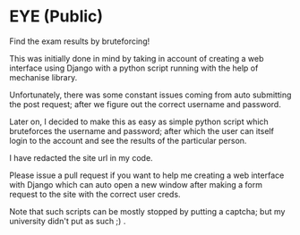# EYE (Public)
Find the exam results by bruteforcing!

This was initially done in mind by taking in account of creating a web interface using Django with a python script running with the help of mechanise library.

Unfortunately, there was some constant issues coming from  auto submitting the post request; after we figure out the correct username and password.

Later on, I decided to make this as easy as simple python script which bruteforces the username and password; after which the user can itself login to the account and see the results of the particular person.

I have redacted the site url in my code.

Please issue a pull request if you want to help me creating a web interface with Django which can auto open a new window after making a form request to the site with the correct user creds.

Note that such scripts can be mostly stopped by putting a captcha; but my university didn't put as such ;) .
